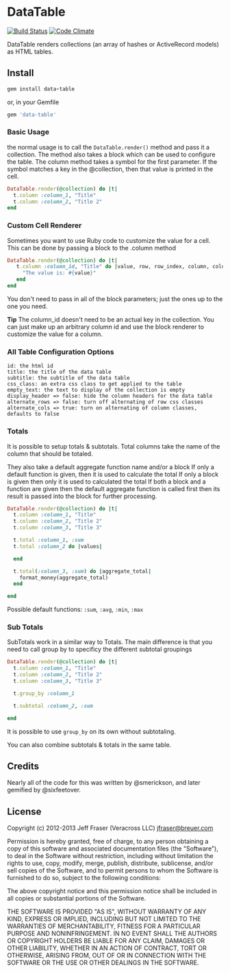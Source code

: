 # DataTable
[![Build Status](https://secure.travis-ci.org/veracross/data-table.png)](http://travis-ci.org/veracross/data-table)
[![Code Climate](https://codeclimate.com/github/veracross/data-table.png)](https://codeclimate.com/github/veracross/data-table)

DataTable renders collections (an array of hashes or ActiveRecord models) as HTML tables.

## Install
```ruby
gem install data-table
```

or, in your Gemfile

```ruby
gem 'data-table'
```

### Basic Usage

the normal usage is to call the `DataTable.render()` method and pass it a collection.  The method also takes a block which can be used to configure the table.  The column method takes a symbol for the first parameter.  If the symbol matches a key in the @collection, then that value is printed in the cell.

```ruby
DataTable.render(@collection) do |t|
  t.column :column_1, "Title"
  t.column :column_2, "Title 2"
end
```

### Custom Cell Renderer

Sometimes you want to use Ruby code to customize the value for a cell.  This can be done by passing a block to the .column method

```ruby
DataTable.render(@collection) do |t|
   t.column :column_id, "Title" do |value, row, row_index, column, column_index|
     "The value is: #{value}"
   end
end
```

You don't need to pass in all of the block parameters; just the ones up to the one you need.

**Tip** The column_id doesn't need to be an actual key in the collection.  You can just make up an arbitrary column id and use the block renderer to customize the value for a column.


### All Table Configuration Options

    id: the html id
    title: the title of the data table
    subtitle: the subtitle of the data table
    css_class: an extra css class to get applied to the table
    empty_text: the text to display of the collection is empty
    display_header => false: hide the column headers for the data table
    alternate_rows => false: turn off alternating of row css classes
    alternate_cols => true: turn on alternating of column classes, defaults to false

### Totals

It is possible to setup totals & subtotals.   Total columns take the name of the column that should be totaled.

They also take a default aggregate function name and/or a block
If only a default function is given, then it is used to calculate the total
If only a block is given then only it is used to calculated the total
If both a block and a function are given then the default aggregate function is called first then its result is passed into the block for further processing.

```ruby
DataTable.render(@collection) do |t|
  t.column :column_1, "Title"
  t.column :column_2, "Title 2"
  t.column :column_3, "Title 3"

  t.total :column_1, :sum
  t.total :column_2 do |values|

  end

  t.total(:column_3, :sum) do |aggregate_total|
    format_money(aggregate_total)
  end

end
```

Possible default functions: `:sum`, `:avg`, `:min`, `:max`


### Sub Totals

SubTotals work in a similar way to Totals.  The main difference is that you need to call group by to specificy the different subtotal groupings

```ruby
DataTable.render(@collection) do |t|
  t.column :column_1, "Title"
  t.column :column_2, "Title 2"
  t.column :column_3, "Title 3"

  t.group_by :column_1

  t.subtotal :column_2, :sum

end
```

It is possible to use `group_by` on its own without subtotaling.

You can also combine subtotals & totals in the same table.

## Credits
Nearly all of the code for this was written by @smerickson, and later gemified by @sixfeetover.

## License
Copyright (c) 2012-2013 Jeff Fraser (Veracross LLC) jfraser@breuer.com

Permission is hereby granted, free of charge, to any person obtaining a copy of this software and associated documentation files (the "Software"), to deal in the Software without restriction, including without limitation the rights to use, copy, modify, merge, publish, distribute, sublicense, and/or sell copies of the Software, and to permit persons to whom the Software is furnished to do so, subject to the following conditions:

The above copyright notice and this permission notice shall be included in all copies or substantial portions of the Software.

THE SOFTWARE IS PROVIDED "AS IS", WITHOUT WARRANTY OF ANY KIND, EXPRESS OR IMPLIED, INCLUDING BUT NOT LIMITED TO THE WARRANTIES OF MERCHANTABILITY, FITNESS FOR A PARTICULAR PURPOSE AND NONINFRINGEMENT. IN NO EVENT SHALL THE AUTHORS OR COPYRIGHT HOLDERS BE LIABLE FOR ANY CLAIM, DAMAGES OR OTHER LIABILITY, WHETHER IN AN ACTION OF CONTRACT, TORT OR OTHERWISE, ARISING FROM, OUT OF OR IN CONNECTION WITH THE SOFTWARE OR THE USE OR OTHER DEALINGS IN THE SOFTWARE.
